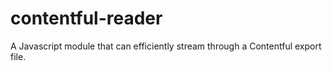# contentful-reader
A Javascript module that can efficiently stream through a Contentful export file.

